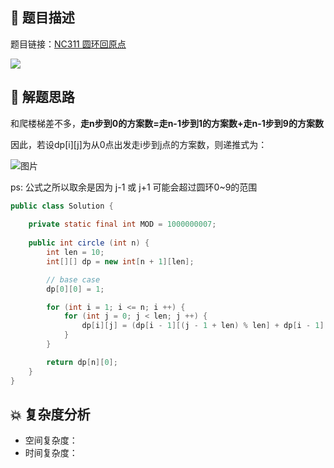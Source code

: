 ## 📃 题目描述

题目链接：[NC311 圆环回原点](https://www.nowcoder.com/practice/16409dd00ab24a408ddd0c46e49ddcf8?tpId=196&tqId=40267&rp=1&ru=/exam/oj&qru=/exam/oj&sourceUrl=%2Fexam%2Foj%3Fpage%3D1%26pageSize%3D50%26search%3D311%26tab%3D%25E7%25AE%2597%25E6%25B3%2595%25E7%25AF%2587%26topicId%3D196&difficulty=undefined&judgeStatus=undefined&tags=&title=311)

![](https://cs-wiki.oss-cn-shanghai.aliyuncs.com/img/image-20220810102714674.png)

## 🔔 解题思路

和爬楼梯差不多，**走n步到0的方案数=走n-1步到1的方案数+走n-1步到9的方案数**

因此，若设dp[i][j]为从0点出发走i步到j点的方案数，则递推式为：

![图片](https://mmbiz.qpic.cn/mmbiz_png/oD5ruyVxxVGRJ4bSda4dThHBeSbNib3NpjEWPqmIgHluopXk7FBTby4zWaLlggUwIicicCaPHz4ISHSrWGZuibUhxQ/640?wx_fmt=png&wxfrom=5&wx_lazy=1&wx_co=1)

ps: 公式之所以取余是因为 j-1 或 j+1 可能会超过圆环0~9的范围


```java
public class Solution {
        
    private static final int MOD = 1000000007;
    
    public int circle (int n) {
        int len = 10;
        int[][] dp = new int[n + 1][len];

        // base case
        dp[0][0] = 1;

        for (int i = 1; i <= n; i ++) {
            for (int j = 0; j < len; j ++) {
                dp[i][j] = (dp[i - 1][(j - 1 + len) % len] + dp[i - 1][(j + 1) % len]) % MOD;
            }
        }

        return dp[n][0];
    }
}
```

## 💥 复杂度分析

- 空间复杂度：
- 时间复杂度：

